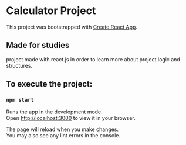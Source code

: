 # Calculator Project

This project was bootstrapped with [Create React App](https://github.com/facebook/create-react-app).

## Made for studies

project made with react.js in order to learn more about project logic and structures.

## To execute the project:

### `npm start`

Runs the app in the development mode.\
Open [http://localhost:3000](http://localhost:3000) to view it in your browser.

The page will reload when you make changes.\
You may also see any lint errors in the console.

